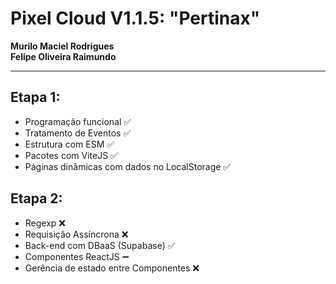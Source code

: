 # Pixel Cloud V1.1.5: "Pertinax"

**Murilo Maciel Rodrigues**  
**Felipe Oliveira Raimundo**  

---

## **Etapa 1:**
- Programação funcional ✅
- Tratamento de Eventos ✅
- Estrutura com ESM ✅
- Pacotes com ViteJS ✅
- Páginas dinâmicas com dados no LocalStorage ✅

## **Etapa 2:**
- Regexp ❌
- Requisição Assíncrona ❌
- Back-end com DBaaS (Supabase) ✅
- Componentes ReactJS ➖
- Gerência de estado entre Componentes ❌